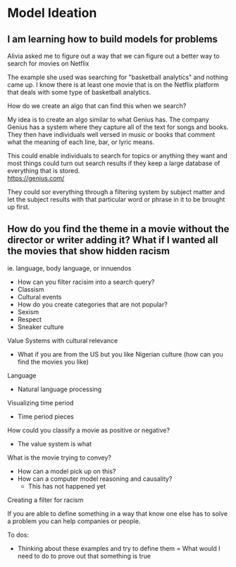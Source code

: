 # Model Ideation 

## I am learning how to build models for problems 

Alivia asked me to figure out a way that we can figure out a better way to search for movies on Netflix 

The example she used was searching for "basketball analytics" and nothing came up.  I know there is at least one movie that is on the Netflix platform that deals with some type of basketball analytics. 

How do we create an algo that can find this when we search?

My idea is to create an algo similar to what Genius has.  The company Genius has a system where they capture all of the text for songs and books.  They then have individuals well versed in music or books 
that comment what the meaning of each line, bar, or lyric means.  

This could enable individuals to search for topics or anything they want and most things could turn out search results if they keep a large database of everything that is stored.  
https://genius.com/

They could sor everything through a filtering system by subject matter and let the subject results with that particular word or phrase in it to be brought up first.

## How do you find the theme in a movie without the director or writer adding it?  What if I wanted all the movies that show hidden racism

ie. language, body language, or innuendos
- How can you filter racisim into a search query? 
- Classism 
- Cultural events
- How do you create categories that are not popular?
- Sexism 
- Respect 
- Sneaker culture 

Value Systems with cultural relevance
- What if you are from the US but you like Nigerian culture (how can you find the movies you like)

Language 
- Natural language processing 

Visualizing time period
- Time period pieces 

How could you classify a movie as positive or negative?
- The value system is what 

What is the movie trying to convey?
- How can a model pick up on this?
- How can a computer model reasoning and causality?
  - This has not happened yet

Creating a filter for racism

If you are able to define something in a way that know one else has to solve a problem you can help companies or people. 

To dos:
- Thinking about these examples and try to define them
= What would I need to do to prove out that something is true


